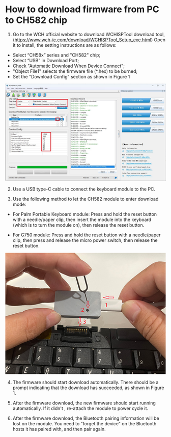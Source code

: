 # How to download firmware from PC to CH582 chip

1. Go to the WCH official website to download WCHISPTool download tool,
(https://www.wch-ic.com/download/WCHISPTool_Setup_exe.html)
Open it to install, the setting instructions are as follows:
- Select “CH58x” series and "CH582" chip;
- Select “USB” in Download Port;
- Check "Automatic Download When Device Connect";
- "Object File1" selects the firmware file (*.hex) to be burned;
- Set the "Download Config" section as shown in Figure 1

![Figure 1. WCHISPTool UI](/doc/images/wch_isp_tool.jpg "Figure 1. WCHISPTool UI")

2. Use a USB type-C cable to connect the keyboard module to the PC.

3. Use the following method to let the CH582 module to enter download mode:

- For Palm Portable Keyboard module: Press and hold the reset button with a needle/paper clip, then insert the module into the keyboard (which is to turn the module on), then release the reset button.

- For G750 module: Press and hold the reset button with a needle/paper clip, then press and release the micro power switch, then release the reset button.

![Figure 2. Enter Download mode](/doc/images/enter_download_mode.jpg "Figure 2. Enter Download mode")

4. The firmware should start download automatically. There should be a prompt indicating that the download has succeeded, as shown in Figure 1.

5. After the firmware download, the new firmware should start running automatically. If it didn't , re-attach the module to power cycle it.

6. After the firmware download, the Bluetooth pairing information will be lost on the module. You need to "forget the device" on the Bluetooth hosts it has paired with, and then pair again.
